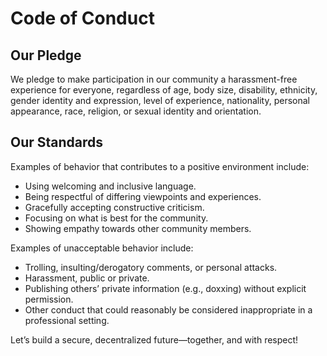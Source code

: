 # Code of Conduct

## Our Pledge
We pledge to make participation in our community a harassment-free experience for everyone, regardless of age, body size, disability, ethnicity, gender identity and expression, level of experience, nationality, personal appearance, race, religion, or sexual identity and orientation.

## Our Standards
Examples of behavior that contributes to a positive environment include:
- Using welcoming and inclusive language.
- Being respectful of differing viewpoints and experiences.
- Gracefully accepting constructive criticism.
- Focusing on what is best for the community.
- Showing empathy towards other community members.

Examples of unacceptable behavior include:
- Trolling, insulting/derogatory comments, or personal attacks.
- Harassment, public or private.
- Publishing others’ private information (e.g., doxxing) without explicit permission.
- Other conduct that could reasonably be considered inappropriate in a professional setting.

Let’s build a secure, decentralized future—together, and with respect!
